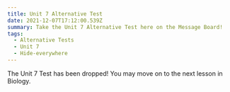 ```yaml
---
title: Unit 7 Alternative Test
date: 2021-12-07T17:12:00.539Z
summary: Take the Unit 7 Alternative Test here on the Message Board!
tags:
  - Alternative Tests
  - Unit 7
  - Hide-everywhere
---
```

The Unit 7 Test has been dropped! You may move on to the next lesson in Biology.